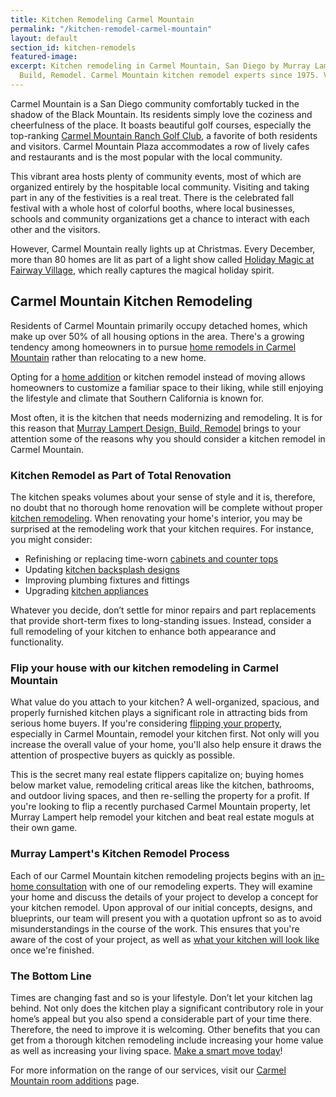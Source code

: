 ```yaml
---
title: Kitchen Remodeling Carmel Mountain
permalink: "/kitchen-remodel-carmel-mountain"
layout: default
section_id: kitchen-remodels
featured-image: 
excerpt: Kitchen remodeling in Carmel Mountain, San Diego by Murray Lampert Design,
  Build, Remodel. Carmel Mountain kitchen remodel experts since 1975. Visit us today!
---
```


Carmel Mountain is a San Diego community comfortably tucked in the shadow of the Black Mountain. Its residents simply love the coziness and cheerfulness of the place. It boasts beautiful golf courses, especially the top-ranking [Carmel Mountain Ranch Golf Club](http://www.clubcmr.com/), a favorite of both residents and visitors. Carmel Mountain Plaza accommodates a row of lively cafes and restaurants and is the most popular with the local community.

This vibrant area hosts plenty of community events, most of which are organized entirely by the hospitable local community. Visiting and taking part in any of the festivities is a real treat. There is the celebrated fall festival with a whole host of colorful booths, where local businesses, schools and community organizations get a chance to interact with each other and the visitors.

However, Carmel Mountain really lights up at Christmas. Every December, more than 80 homes are lit as part of a light show called [Holiday Magic at Fairway Village](http://www.fairwayvillagenews.com/), which really captures the magical holiday spirit.

## Carmel Mountain Kitchen Remodeling

Residents of Carmel Mountain primarily occupy detached homes, which make up over 50% of all housing options in the area. There's a growing tendency among homeowners in to pursue [home remodels in Carmel Mountain](/service-locations/carmel-mountain-design-build-and-remodel-services/) rather than relocating to a new home.

Opting for a [home addition](/home-additions-carmel-mountain) or kitchen remodel instead of moving allows homeowners to customize a familiar space to their liking, while still enjoying the lifestyle and climate that Southern California is known for.

Most often, it is the kitchen that needs modernizing and remodeling. It is for this reason that [Murray Lampert Design, Build, Remodel](/about-murray-lampert-design-build-remodel) brings to your attention some of the reasons why you should consider a kitchen remodel in Carmel Mountain.

### Kitchen Remodel as Part of Total Renovation

The kitchen speaks volumes about your sense of style and it is, therefore, no doubt that no thorough home renovation will be complete without proper [kitchen remodeling](/san-diego-kitchen-remodeling-services). When renovating your home's interior, you may be surprised at the remodeling work that your kitchen requires. For instance, you might consider:

- Refinishing or replacing time-worn [cabinets and counter tops](/san-diego-custom-cabinet-construction-services)
- Updating [kitchen backsplash designs](/the-homeowners-guide-to-choosing-the-perfect-kitchen-backsplash/)
- Improving plumbing fixtures and fittings
- Upgrading [kitchen appliances](/6-high-tech-gadgets-for-your-next-kitchen-remodel/)

Whatever you decide, don’t settle for minor repairs and part replacements that provide short-term fixes to long-standing issues. Instead, consider a full remodeling of your kitchen to enhance both appearance and functionality.

### Flip your house with our kitchen remodeling in Carmel Mountain

What value do you attach to your kitchen? A well-organized, spacious, and properly furnished kitchen plays a significant role in attracting bids from serious home buyers. If you're considering [flipping your property](https://en.wikipedia.org/wiki/Flipping), especially in Carmel Mountain, remodel your kitchen first. Not only will you increase the overall value of your home, you'll also help ensure it draws the attention of prospective buyers as quickly as possible.

This is the secret many real estate flippers capitalize on; buying homes below market value, remodeling critical areas like the kitchen, bathrooms, and outdoor living spaces, and then re-selling the property for a profit. If you're looking to flip a recently purchased Carmel Mountain property, let Murray Lampert help remodel your kitchen and beat real estate moguls at their own game.

### Murray Lampert's Kitchen Remodel Process

Each of our Carmel Mountain kitchen remodeling projects begins with an [in-home consultation](/contact/) with one of our remodeling experts. They will examine your home and discuss the details of your project to develop a concept for your kitchen remodel. Upon approval of our initial concepts, designs, and blueprints, our team will present you with a quotation upfront so as to avoid misunderstandings in the course of the work. This ensures that you're aware of the cost of your project, as well as [what your kitchen will look like](/kitchen-remodel-gallery) once we're finished.

### The Bottom Line

Times are changing fast and so is your lifestyle. Don’t let your kitchen lag behind. Not only does the kitchen play a significant contributory role in your home’s appeal but you also spend a considerable part of your time there. Therefore, the need to improve it is welcoming. Other benefits that you can get from a thorough kitchen remodeling include increasing your home value as well as increasing your living space. [Make a smart move today](/5-good-reasons-to-remodel-now/)!

For more information on the range of our services, visit our [Carmel Mountain room additions](/home-additions-carmel-mountain/) page.
